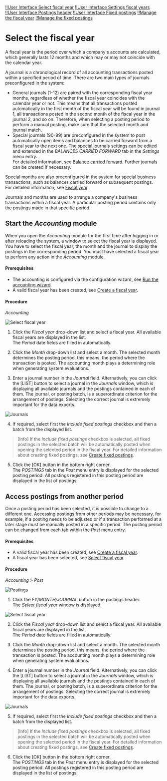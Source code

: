 [!!User Interface Select fiscal year](../UserInterface/00a_FiscalYear.md)
[!!User Interface Settings fiscal years](../UserInterface/02d_FiscalYears.md)
[!!User Interface Postings header](../UserInterface/./01_Header.md)
[!!User Interface Fixed postings](../UserInterface/02f_FixedBookings.md)
[!!Manage the fiscal year](../Integration/04_ManageFiscalYear.md)
[!!Manage the fixed postings](../Integration/06_ManageFixedBookings.md)



# Select the fiscal year

A fiscal year is the period over which a company's accounts are calculated, which generally lasts 12 months and which may or may not coincide with the calendar year.

A journal is a chronological record of all accounting transactions posted within a specified period of time. There are two main types of journals preconfigured in the system:
- General journals (1-12) are paired with the corresponding fiscal year months, regardless of whether the fiscal year coincides with the calendar year or not. This means that all transactions posted automatically in the first month of the fiscal year will be found in journal 1, all transactions posted in the second month of the fiscal year in the journal 2, and so on. Therefore, when selecting a posting period to perform a manual posting, make sure that the selected month and journal match.
- Special journals (90-99) are preconfigured in the system to post automatically open items and balances to be carried forward from a fiscal year to the next one. The special journals settings can be edited and extended in the *BALANCES CARRIED FORWARD* tab in the *Settings* menu entry.    
For detailed information, see [Balance carried forward](../UserInterface/02h_BalanceCarriedForward.md). Further journals can be created if necessary.

Special months are also preconfigured in the system for special business transactions, such as balances carried forward or subsequent postings.   
For detailed information, see [Fiscal year](../UserInterface/00a_FiscalYear.md).

Journals and months are used to arrange a company's business transactions within a fiscal year. A particular posting period contains only the postings made in that specific period.


## Start the *Accounting* module

When you open the *Accounting* module for the first time after logging in or after reloading the system, a window to select the fiscal year is displayed. You have to select the fiscal year, the month and the journal to display the postings in the corresponding period. You must have selected a fiscal year to perform any action in the *Accounting* module.

#### Prerequisites

- The accounting is configured via the configuration wizard, see [Run the accounting wizard](../Integration/01_RunAccountingWizard.md).
- A valid fiscal year has been created, see [Create a fiscal year](../Integration/04_ManageFiscalYear.md#create-a-fiscal-year).

#### Procedure

*Accounting*

![Select fiscal year](../../Assets/Screenshots/RetailSuiteAccounting/SelectFiscalYear.png "[Select fiscal year]")

1. Click the *Fiscal year* drop-down list and select a fiscal year. All available fiscal years are displayed in the list.    
  The *Period* date fields are filled in automatically.

2. Click the *Month* drop-down list and select a month. The selected month determines the posting period, this means, the period where the transaction is posted. The accounting month plays a determining role when generating system evaluations.

3. Enter a journal number in the *Journal* field. Alternatively, you can click the [LIST] button to select a journal in the *Journals* window, which is displaying all available journals and the postings contained in each of them. The journal, or posting batch, is a superordinate criterion for the arrangement of postings. Selecting the correct journal is extremely important for the data exports.

  ![Journals](../../Assets/Screenshots/RetailSuiteAccounting/Journals.png "[Journals]")

4. If required, select first the *Include fixed postings* checkbox and then a batch from the displayed list.

  > [Info] If the *Include fixed postings* checkbox is selected, all fixed postings in the selected batch will be automatically posted when opening the selected period in the fiscal year. For detailed information about creating fixed postings, see [Create fixed postings](../Integration/06_ManageFixedBookings.md#create-fixed-postings).

5. Click the [OK] button in the bottom right corner.   
The *POSTINGS* tab in the *Post* menu entry is displayed for the selected posting period.  All postings registered in this posting period are displayed in the list of postings.


## Access postings from another period

Once a posting period has been selected, it is possible to change to a different one. Accessing postings from other periods may be necessary, for example, if a posting needs to be adjusted or if a transaction performed at a later stage must be manually posted in a specific period. The posting period can be changed from each tab within the *Post* menu entry.

#### Prerequisites

- A valid fiscal year has been created, see [Create a fiscal year](../Integration/04_ManageFiscalYear.md#create-a-fiscal-year).
- A fiscal year has been selected, see [Select fiscal year](./01_SelectFiscalYear.md).

#### Procedure

*Accounting > Post*

![Postings](../../Assets/Screenshots/RetailSuiteAccounting/Book/Bookings/Bookings.png "[Postings]")

1. Click the *FY/MONTH/JOURNAL* button in the postings header.  
The *Select fiscal year* window is displayed.  

  ![Select fiscal year](../../Assets/Screenshots/RetailSuiteAccounting/SelectFiscalYear.png "[Select fiscal year]")

2. Click the *Fiscal year* drop-down list and select a fiscal year. All available fiscal years are displayed in the list.    
  The *Period* date fields are filled in automatically.

3. Click the *Month* drop-down list and select a month. The selected month determines the posting period, this means, the period where the transaction is posted. The accounting month plays a determining role when generating system evaluations.

4. Enter a journal number in the *Journal* field. Alternatively, you can click the [LIST] button to select a journal in the *Journals* window, which is displaying all available journals and the postings contained in each of them. The journal, or posting batch, is a superordinate criterion for the arrangement of postings. Selecting the correct journal is extremely important for the data exports.

  ![Journals](../../Assets/Screenshots/RetailSuiteAccounting/Journals.png "[Journals]")

5. If required, select first the *Include fixed postings* checkbox and then a batch from the displayed list.

  > [Info] If the *Include fixed postings* checkbox is selected, all fixed postings in the selected batch will be automatically posted when opening the selected period in the fiscal year. For detailed information about creating fixed postings, see [Create fixed postings](../Integration/06_ManageFixedBookings.md#create-fixed-postings).

6. Click the [OK] button in the bottom right corner.   
The *POSTINGS* tab in the *Post* menu entry is displayed for the selected posting period.  All postings registered in this posting period are displayed in the list of postings.
